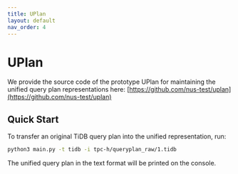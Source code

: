 ```yaml
---
title: UPlan
layout: default
nav_order: 4
---
```


# UPlan
We provide the source code of the prototype UPlan for maintaining the unified query plan representations here: [https://github.com/nus-test/uplan](https://github.com/nus-test/uplan)

## Quick Start
To transfer an original TiDB query plan into the unified representation, run:
```bash
python3 main.py -t tidb -i tpc-h/queryplan_raw/1.tidb
```
The unified query plan in the text format will be printed on the console.